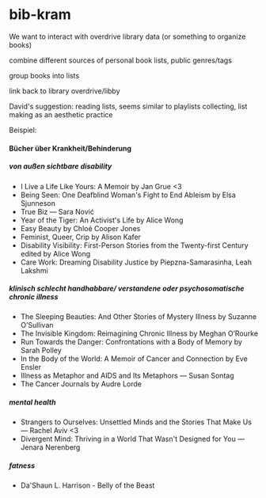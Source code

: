 # bib-kram

We want to interact with overdrive library data (or something to organize books)

combine different sources of personal book lists, public genres/tags

group books into lists

link back to library overdrive/libby

David's suggestion: reading lists, seems similar to playlists
collecting, list making as an aesthetic practice




Beispiel:
#### Bücher über Krankheit/Behinderung
##### von außen sichtbare disability
- I Live a Life Like Yours: A Memoir by Jan Grue     <3
- Being Seen: One Deafblind Woman's Fight to End Ableism by Elsa Sjunneson
- True Biz — Sara Nović
- Year of the Tiger: An Activist's Life by Alice Wong
- Easy Beauty by Chloé Cooper Jones
- Feminist, Queer, Crip by Alison Kafer
- Disability Visibility: First-Person Stories from the Twenty-first Century edited by Alice Wong
- Care Work: Dreaming Disability Justice by Piepzna-Samarasinha, Leah Lakshmi


##### klinisch schlecht handhabbare/ verstandene oder psychosomatische chronic illness
- The Sleeping Beauties: And Other Stories of Mystery Illness by Suzanne O’Sullivan
- The Invisible Kingdom: Reimagining Chronic Illness by Meghan O’Rourke
- Run Towards the Danger: Confrontations with a Body of Memory by Sarah Polley
- In the Body of the World: A Memoir of Cancer and Connection by Eve Ensler
- Illness as Metaphor and AIDS and Its Metaphors — Susan Sontag
- The Cancer Journals by Audre Lorde

##### mental health
- Strangers to Ourselves: Unsettled Minds and the Stories That Make Us — Rachel Aviv 	 <3
- Divergent Mind: Thriving in a World That Wasn't Designed for You — Jenara Nerenberg

##### fatness
- Da'Shaun L. Harrison - Belly of the Beast
